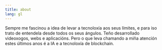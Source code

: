 ```yaml
---
title: about
lang: gl
---
```


Sempre me fascinou a idea de levar a tecnoloxía aos seus límites, e para iso
trato de entendela desde todos os seus ángulos. Teño desarrollado videoxogos,
webs e aplicacións. Pero o que leva chamando a miña atención estes últimos anos
é a IA e a tecnoloxía de blockchain.
